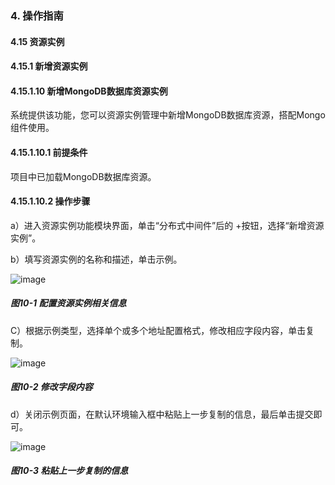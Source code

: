### 4. 操作指南

#### 4.15 资源实例

#### 4.15.1 新增资源实例

#### 4.15.1.10 新增MongoDB数据库资源实例

系统提供该功能，您可以资源实例管理中新增MongoDB数据库资源，搭配Mongo组件使用。

#### 4.15.1.10.1 前提条件

项目中已加载MongoDB数据库资源。

#### 4.15.1.10.2 操作步骤

a）进入资源实例功能模块界面，单击“分布式中间件”后的 +按钮，选择“新增资源实例”。

b）填写资源实例的名称和描述，单击示例。

![image](https://user-images.githubusercontent.com/79617492/198527978-99deb28f-8082-47a3-9a59-eb2038259a5e.png)

##### 图10-1 配置资源实例相关信息

C）根据示例类型，选择单个或多个地址配置格式，修改相应字段内容，单击复制。

![image](https://user-images.githubusercontent.com/79617492/198528023-ed2bc3e9-8100-4e8d-9c60-9c85184b9c5a.png)

##### 图10-2 修改字段内容

d）关闭示例页面，在默认环境输入框中粘贴上一步复制的信息，最后单击提交即可。

![image](https://user-images.githubusercontent.com/79617492/198528031-91b25013-c71b-4920-b6de-5baa72c73e63.png)

##### 图10-3 粘贴上一步复制的信息
